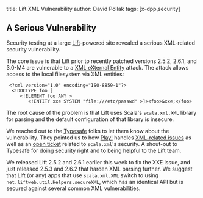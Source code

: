 title: Lift XML Vulnerability
author: David Pollak
tags: [x-dpp,security]

## A Serious Vulnerability

Security testing at a large [Lift](http://liftweb.net)-powered site revealed a serious XML-related
security vulnerability.

The core issue is that Lift prior to recently patched versions 2.5.2, 2.6.1, and 3.0-M4
are vulnerable to a [XML eXternal Entity](https://www.owasp.org/index.php/XML_External_Entity_%28XXE%29_Processing)
attack. The attack allows access to the local filesystem via XML entities:

```
 <?xml version="1.0" encoding="ISO-8859-1"?>
  <!DOCTYPE foo [
     <!ELEMENT foo ANY >
        <!ENTITY xxe SYSTEM "file:///etc/passwd" >]><foo>&xxe;</foo>
```

The root cause of the problem is that Lift uses Scala's `scala.xml.XML` library for
parsing and the default configuration of that library is insecure.

We reached out to the [Typesafe](http://typesafe.com) folks to let them know about
the vulnerability. They pointed us to how [Play!](https://www.playframework.com/) handles [XML-related issues](https://github.com/playframework/playframework/blob/master/framework/src/play/src/main/scala/play/api/Play.scala#L43-L48) as well
as an [open ticket](https://github.com/scala/scala-xml/issues/17) related
to `scala.xml`'s security. A shout-out to Typesafe for doing security right
and to being helpful to the Lift team.

We released Lift 2.5.2 and 2.6.1 earlier this week to fix the XXE issue, and
just released 2.5.3 and 2.6.2 that harden XML parsing further.
We suggest that Lift (or any) apps that use `scala.xml.XML` switch to using
`net.liftweb.util.Helpers.secureXML`, which has an identical API but is secured against
several common XML vulnerabilities.
